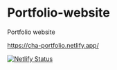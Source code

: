 # Portfolio-website
Portfolio website

https://cha-portfolio.netlify.app/

[![Netlify Status](https://api.netlify.com/api/v1/badges/5f7f3038-2efe-46a3-a061-efdaa8bd0ebf/deploy-status)](https://app.netlify.com/sites/wes-portfolio/deploys)


